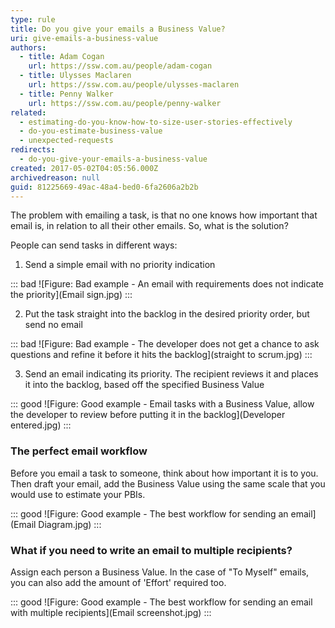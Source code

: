 ```yaml
---
type: rule
title: Do you give your emails a Business Value?
uri: give-emails-a-business-value
authors:
  - title: Adam Cogan
    url: https://ssw.com.au/people/adam-cogan
  - title: Ulysses Maclaren
    url: https://ssw.com.au/people/ulysses-maclaren
  - title: Penny Walker
    url: https://ssw.com.au/people/penny-walker
related:
  - estimating-do-you-know-how-to-size-user-stories-effectively
  - do-you-estimate-business-value
  - unexpected-requests
redirects:
  - do-you-give-your-emails-a-business-value
created: 2017-05-02T04:05:56.000Z
archivedreason: null
guid: 81225669-49ac-48a4-bed0-6fa2606a2b2b
---
```


The problem with emailing a task, is that no one knows how important that email is, in relation to all their other emails. So, what is the solution?

<!--endintro-->

People can send tasks in different ways:

1. Send a simple email with no priority indication  

::: bad
![Figure: Bad example - An email with requirements does not indicate the priority](Email sign.jpg)
:::

2. Put the task straight into the backlog in the desired priority order, but send no email

::: bad
![Figure: Bad example - The developer does not get a chance to ask questions and refine it before it hits the backlog](straight to scrum.jpg)
:::

3. Send an email indicating its priority. The recipient reviews it and places it into the backlog, based off the specified Business Value

::: good
![Figure: Good example - Email tasks with a Business Value, allow the developer to review before putting it in the backlog](Developer entered.jpg)
:::

### The perfect email workflow

Before you email a task to someone, think about how important it is to you. Then draft your email, add the Business Value using the same scale that you would use to estimate your PBIs.

::: good
![Figure: Good example - The best workflow for sending an email](Email Diagram.jpg)
:::

### What if you need to write an email to multiple recipients?  

Assign each person a Business Value. In the case of "To Myself" emails, you can also add the amount of 'Effort' required too.

::: good
![Figure: Good example - The best workflow for sending an email with multiple recipients](Email screenshot.jpg)
:::
